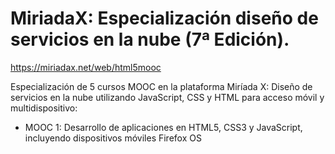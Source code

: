 # MiriadaX: Especialización diseño de servicios en la nube (7ª Edición).
https://miriadax.net/web/html5mooc

Especialización de 5 cursos MOOC en la plataforma Miríada X: Diseño de servicios en la nube utilizando JavaScript, CSS y HTML para acceso móvil y multidispositivo:
- MOOC 1: Desarrollo de aplicaciones en HTML5, CSS3 y JavaScript, incluyendo dispositivos móviles Firefox OS
